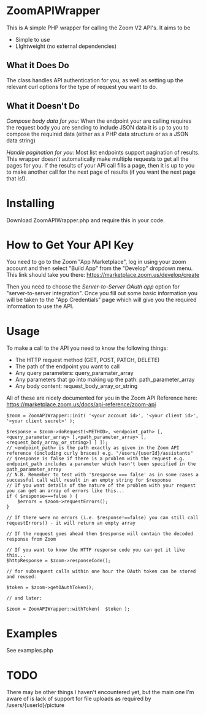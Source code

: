 ZoomAPIWrapper
==============

This is A simple PHP wrapper for calling the Zoom V2 API's. It aims to be
- Simple to use
- LIghtweight (no external dependencies)

What it Does Do
---------------

The class handles API authentication for you, as well as setting up the relevant curl options for the type of request you want to do.

What it Doesn't Do
------------------

*Compose body data for you*: When the endpoint your are calling requires the request body you are sending to include JSON data it is up to you to compose the required data (either as a PHP data structure or as a JSON data string)

*Handle pagination for you*: Most list endpoints support pagination of results. This wrapper doesn't automatically make multiple requests to get all the pages for you. If the results of your API call fills a page, then it is up to you to make another call for the next page of results (if you want the next page that is!).

Installing 
==========

Download ZoomAPIWrapper.php and require this in your code.

How to Get Your API Key
=======================

You need to go to the Zoom "App Marketplace", log in using your zoom account and then select "Build App" from the "Develop" dropdown menu. This link should take you there: https://marketplace.zoom.us/develop/create

Then you need to choose the *Server-to-Server OAuth app* option for "server-to-server integration". Once you fill out some basic information you will be taken to the "App Credentials" page which will give you the required information to use the API.

Usage
=====

To make a call to the API you need to know the following things:
- The HTTP request method (GET, POST, PATCH, DELETE)
- The path of the endpoint you want to call
- Any query parameters: query_paramater_array
- Any parameters that go into making up the path: path_parameter_array
- Any body content: request_body_array_or_string

All of these are nicely documented for you in the Zoom API Reference here:
https://marketplace.zoom.us/docs/api-reference/zoom-api

    $zoom = ZoomAPIWrapper::init( '<your account id>', '<your client id>', '<your client secret>' );
  
    $response = $zoom->doRequest(<METHOD>, <endpoint_path> [,<query_parameter_array> [,<path_parameter_array> [,<request_body_array_or_string>] ] ]);
    // <endpoint_path> is the path exactly as given in the Zoom API reference (including curly braces) e.g. "/users/{userId}/assistants"
    // $response is false if there is a problem with the request e.g. endpoint_path includes a parameter which hasn't been specified in the path_parameter_array
    // N.B. Remember to test with '$response === false' as in some cases a successful call will result in an empty string for $response
    // If you want details of the nature of the problem with your request you can get an array of errors like this...
    if ( $response===false ) {
        $errors = $zoom->requestErrors();
    }

    // If there were no errors (i.e. $response!==false) you can still call requestErrors() - it will return an empty array

    // If the request goes ahead then $response will contain the decoded response from Zoom
  
    // If you want to know the HTTP response code you can get it like this...
    $httpResponse = $zoom->responseCode();

    // for subsequent calls within one hour the OAuth token can be stored and reused:

    $token = $zoom->getOAuthToken();

    // and later:

    $zoom = ZoomAPIWrapper::withToken(  $token );
  
  
Examples
========

See examples.php

TODO
====

There may be other things I haven't encountered yet, but the main one I'm aware of is lack of support for file uploads as required by /users/{userId}/picture
